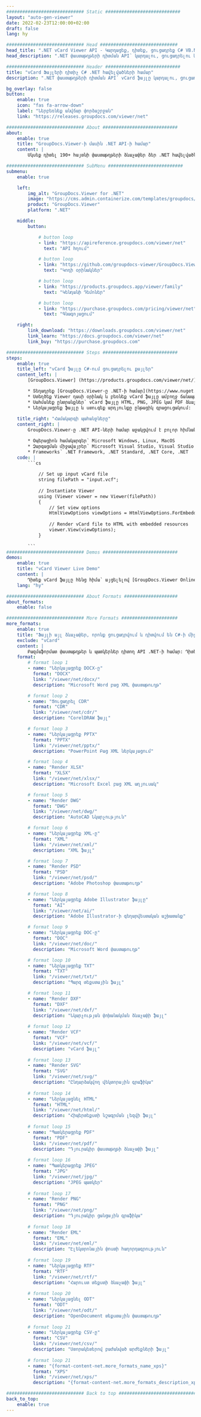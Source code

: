 ```yaml
---
############################# Static ############################
layout: "auto-gen-viewer"
date: 2022-02-23T12:00:00+02:00
draft: false
lang: hy

############################# Head #############################
head_title: ".NET vCard Viewer API - Կարդացեք, դիտեք, ցուցադրեք C# VB.NET-ում"
head_description: ".NET փաստաթղթերի դիտման API՝ կարդալու, ցուցադրելու և ցուցադրելու vCard ցանկացած տեսակի C#, ASP.NET, VB.NET և .NET Core հավելվածներում:"

############################# Header ############################
title: "vCard Ֆայլերի դիտիչ C# .NET հավելվածների համար" 
description: ".NET փաստաթղթերի դիտման API՝ vCard ֆայլը կարդալու, ցուցադրելու և ցուցադրելու ցանկացած տեսակի C#, ASP.NET, VB.NET և .NET Core հավելվածներում: Դիտեք մատուցված ֆայլերը իրական ձևաչափմամբ և դասավորությամբ HTML5, PDF կամ որպես պատկեր՝ օգտագործելով կոդի մի քանի տող:" 

bg_overlay: false
button:
    enable: true
    icon: "fas fa-arrow-down"
    label: "Ներբեռնեք անվճար փորձաշրջան"
    link: "https://releases.groupdocs.com/viewer/net"

############################# About ############################
about:
    enable: true
    title: "GroupDocs.Viewer-ի մասին .NET API-ի համար" 
    content: |
        Սկսեք դիտել 190+ հայտնի փաստաթղթերի ձևաչափեր ձեր .NET հավելվածներում՝ օգտագործելով GroupDocs.Viewer-ը .NET API-ների համար՝ ավելացնելով մի քանի տող կոդ: Մշակողները կարող են հեշտությամբ ցուցադրել PDF, Word Processing, Excel Spreadsheet, Presentation, Visio, Project, Outlook և շատ այլ հայտնի փաստաթղթերի ձևաչափեր HTML5, պատկերի կամ PDF ռեժիմներում: Փաստաթղթի մատուցումը արագ է, նույնական է սկզբնական սկզբնաղբյուր ֆայլին, և այն չի պահանջում լրացուցիչ ծրագրակազմի կամ այլ արտաքին գրադարանների տեղադրում:

############################# SubMenu ############################
submenu:
    enable: true

    left:
        img_alt: "GroupDocs.Viewer for .NET"
        image: "https://cms.admin.containerize.com/templates/groupdocs/images/product-logos/90x90-noborder/groupdocs-viewer-net.png"
        product: "GroupDocs.Viewer"
        platform: ".NET"

    middle:
        button:

            # button loop
            - link: "https://apireference.groupdocs.com/viewer/net"
              text: "API հղում"

            # button loop
            - link: "https://github.com/groupdocs-viewer/GroupDocs.Viewer-for-.NET"
              text: "Կոդի օրինակներ"

            # button loop
            - link: "https://products.groupdocs.app/viewer/family"
              text: "Կենդանի Դեմոներ"

            # button loop
            - link: "https://purchase.groupdocs.com/pricing/viewer/net"
              text: "Գնագոյացում"

    right:
        link_download: "https://downloads.groupdocs.com/viewer/net"
        link_learn: "https://docs.groupdocs.com/viewer/net"
        link_buy: "https://purchase.groupdocs.com"

############################# Steps ############################
steps:
    enable: true
    title_left: "vCard ֆայլը C#-ում ցուցադրելու քայլեր" 
    content_left: |
        [GroupDocs.Viewer] (https://products.groupdocs.com/viewer/net/) միջոցով դուք կարող եք մի քանի քայլով թարգմանել vCard-ը HTML, JPEG, PNG կամ PDF:

        * Տեղադրեք [GroupDocs.Viewer-ը .NET-ի համար](https://www.nuget.org/packages/groupdocs.viewer)՝ օգտագործելով ձեր սիրելի փաթեթների կառավարիչը: 
        * Ստեղծեք Viewer դասի օրինակ և բեռնեք vCard ֆայլը ամբողջ ճանապարհով: 
        * Սահմանեք ընտրանքներ՝ vCard ֆայլը HTML, PNG, JPEG կամ PDF ձևաչափով վերածելու համար: 
        * Ներկայացրեք ֆայլը և ստուգեք արդյունքը ընթացիկ գրացուցակում: 
        
    title_right: "Համակարգի պահանջները" 
    content_right: |
        GroupDocs.Viewer-ը .NET API-ների համար աջակցվում է բոլոր հիմնական հարթակներում և օպերացիոն համակարգերում: Նախքան ստորև նշված կոդը գործարկելը, համոզվեք, որ ձեր համակարգում տեղադրված են հետևյալ նախադրյալները.

        * Օպերացիոն համակարգեր՝ Microsoft Windows, Linux, MacOS 
        * Զարգացման միջավայրեր՝ Microsoft Visual Studio, Visual Studio Code, .NET CLI 
        * Frameworks՝ .NET Framework, .NET Standard, .NET Core, .NET 
    code: |
        ```cs
                        
            // Set up input vCard file
            string filePath = "input.vcf";
        
            // Instantiate Viewer
            using (Viewer viewer = new Viewer(filePath))
            {
            	// Set view options 
            	HtmlViewOptions viewOptions = HtmlViewOptions.ForEmbeddedResources();
                    
            	// Render vCard file to HTML with embedded resources
            	viewer.View(viewOptions);
            }
             
        ```
############################# Demos ############################
demos:
    enable: true
    title: "vCard Viewer Live Demo"
    content: |
        Դիտեք vCard ֆայլը հենց հիմա՝ այցելելով [GroupDocs.Viewer Online Apps](https://products.groupdocs.app/viewer/vcf) կայքը:
    lang: "hy"

############################# About Formats ####################
about_formats:
    enable: false

############################# More Formats #####################
more_formats:
    enable: true
    title: "Ֆայլի այլ ձևաչափեր, որոնք ցուցադրվում և դիտվում են C#-ի միջոցով"
    exclude: "vCard"
    content: |
        Բազմաֆորմատ փաստաթղթեր և պատկերներ դիտող API .NET-ի համար: Դիտեք ստորև ներկայացված ֆայլերի հայտնի ձևաչափերից մի քանիսը առանց արտաքին դիտողների:
    format: 
        # format loop 1
        - name: "Ներկայացրեք DOCX-ը"
          format: "DOCX"
          link: "/viewer/net/docx/"
          description: "Microsoft Word բաց XML փաստաթուղթ" 

        # format loop 2
        - name: "Ցուցադրել CDR" 
          format: "CDR"
          link: "/viewer/net/cdr/"
          description: "CorelDRAW ֆայլ" 

        # format loop 3
        - name: "Ներկայացրեք PPTX"
          format: "PPTX"
          link: "/viewer/net/pptx/"
          description: "PowerPoint Բաց XML ներկայացում" 

        # format loop 4
        - name: "Render XLSX"
          format: "XLSX"
          link: "/viewer/net/xlsx/"
          description: "Microsoft Excel բաց XML աղյուսակ" 

        # format loop 5
        - name: "Render DWG"
          format: "DWG"
          link: "/viewer/net/dwg/"
          description: "AutoCAD Նկարչություն"

        # format loop 6
        - name: "Ներկայացրեք XML-ը"
          format: "XML"
          link: "/viewer/net/xml/"
          description: "XML ֆայլ"

        # format loop 7
        - name: "Render PSD"
          format: "PSD"
          link: "/viewer/net/psd/"
          description: "Adobe Photoshop փաստաթուղթ"

        # format loop 8
        - name: "Ներկայացրեք Adobe Illustrator ֆայլը"
          format: "AI"
          link: "/viewer/net/ai/"
          description: "Adobe Illustrator-ի գեղարվեստական ​​աշխատանք"

        # format loop 9
        - name: "Ներկայացրեք DOC-ը"
          format: "DOC"
          link: "/viewer/net/doc/"
          description: "Microsoft Word փաստաթուղթ" 

        # format loop 10
        - name: "Ներկայացրեք TXT" 
          format: "TXT"
          link: "/viewer/net/txt/"
          description: "Պարզ տեքստային ֆայլ" 

        # format loop 11
        - name: "Render DXF" 
          format: "DXF"
          link: "/viewer/net/dxf/"
          description: "Նկարչության փոխանակման ձևաչափի ֆայլ"  
          
        # format loop 12
        - name: "Render VCF"
          format: "VCF"
          link: "/viewer/net/vcf/"
          description: "vCard ֆայլ"  
              
        # format loop 13
        - name: "Render SVG"
          format: "SVG"
          link: "/viewer/net/svg/"
          description: "Ընդարձակվող վեկտորային գրաֆիկա" 
          
        # format loop 14
        - name: "Ներկայացնել HTML"
          format: "HTML"
          link: "/viewer/net/html/"
          description: "Հիպերտեքստի նշագրման լեզվի ֆայլ" 
          
        # format loop 15
        - name: "Պատկերացրեք PDF"
          format: "PDF"
          link: "/viewer/net/pdf/"
          description: "Դյուրակիր փաստաթղթի ձևաչափի ֆայլ"
          
        # format loop 16
        - name: "Պատկերացրեք JPEG"
          format: "JPG"
          link: "/viewer/net/jpg/"
          description: "JPEG պատկեր"
          
        # format loop 17
        - name: "Render PNG"
          format: "PNG"
          link: "/viewer/net/png/"
          description: "Դյուրակիր ցանցային գրաֆիկա" 
          
        # format loop 18
        - name: "Render EML"
          format: "EML"
          link: "/viewer/net/eml/"
          description: "Էլեկտրոնային փոստի հաղորդագրություն" 
          
        # format loop 19
        - name: "Ներկայացրեք RTF"
          format: "RTF"
          link: "/viewer/net/rtf/"
          description: "Հարուստ տեքստի ձևաչափի ֆայլ" 
          
        # format loop 20
        - name: "Ներկայացնել ODT"
          format: "ODT"
          link: "/viewer/net/odt/"
          description: "OpenDocument տեքստային փաստաթուղթ" 
          
        # format loop 21
        - name: "Ներկայացրեք CSV-ը"
          format: "CSV"
          link: "/viewer/net/csv/"
          description: "Ստորակետերով բաժանված արժեքների ֆայլ" 
          
        # format loop 21
        - name: "{format-content-net.more_formats_name_xps}"
          format: "XPS"
          link: "/viewer/net/xps/"
          description: "{format-content-net.more_formats_description_xps}" 

############################# Back to top ###############################
back_to_top:
    enable: true
---
```

